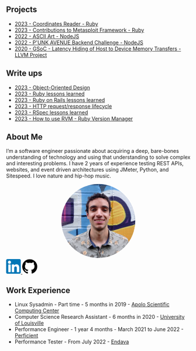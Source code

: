 ## Projects

* [2023 - Coordinates Reader - Ruby](projects/coordinates-reader/README.md)
* [2023 - Contributions to Metasploit Framework - Ruby](projects/metasploit-framework/README.md)
* [2022 - ASCII Art - NodeJS](projects/ascii-art/README.md)
* [2022 - P'UNK AVENUE Backend Challenge - NodeJS](projects/punkave-backend-challenge/README.md)
* [2020 - GSoC - Latency Hiding of Host to Device Memory Transfers - LLVM Project](projects/gsoc2020-llvm/README.md)

## Write ups

* [2023 - Object-Oriented Design](./write-ups/object-oriented-design.md)
* [2023 - Ruby lessons learned](./write-ups/ruby/lessons-learned-ruby.md)
* [2023 - Ruby on Rails lessons learned](./write-ups/rails/lessons-learned-rails.md)
* [2023 - HTTP request/response lifecycle](./write-ups/http-request-response-cycle.md)
* [2023 - RSpec lessons learned](./write-ups/lessons-learned-rspec.md)
* [2023 - How to use RVM - Ruby Version Manager](./write-ups/how-to-use-rvm.md)

## About Me

I’m a software engineer passionate about acquiring a deep, bare-bones understanding of technology
and using that understanding to solve complex and interesting problems. I have 2 years of experience
testing REST APIs, websites, and event driven architectures using JMeter, Python, and Sitespeed.
I love nature and hip-hop music.

<div align="center">
    <img src="./assets/my_face.jpg" alt="my face" style="width: 40%; height: auto; border-radius: 50%"/>
</div>

<a target="_blank" rel="noopener" href="https://www.linkedin.com/in/htobonm/">
    <img src="./assets/linkedin.png" alt="my linkedin page" style="width: 8%; height: auto">
</a>

<a target="_blank" rel="noopener" href="https://github.com/hamax97">
    <img src="./assets/github.png" alt="my github page" style="width: 8%; height: auto">
</a>

## Work Experience

* Linux Sysadmin - Part time - 5 months in 2019 - [Apolo Scientific Computing Center](https://www.eafit.edu.co/apolo)
* Computer Science Research Assistant - 6 months in 2020 - [University of Louisville](https://louisville.edu/)
* Performance Engineer - 1 year 4 months - March 2021 to June 2022 - [Perficient](https://www.perficient.com/)
* Performance Tester - From July 2022 - [Endava](https://www.endava.com/)
